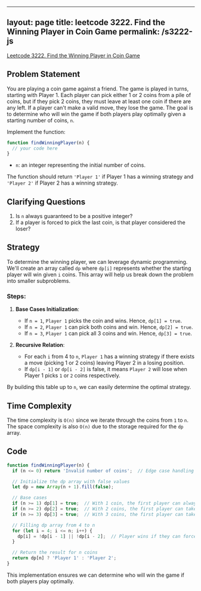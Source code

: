 
---
layout: page
title: leetcode 3222. Find the Winning Player in Coin Game
permalink: /s3222-js
---
[Leetcode 3222. Find the Winning Player in Coin Game](https://algoadvance.github.io/algoadvance/l3222)
## Problem Statement

You are playing a coin game against a friend. The game is played in turns, starting with Player 1. Each player can pick either 1 or 2 coins from a pile of coins, but if they pick 2 coins, they must leave at least one coin if there are any left. If a player can't make a valid move, they lose the game. The goal is to determine who will win the game if both players play optimally given a starting number of coins, `n`.

Implement the function:

```javascript
function findWinningPlayer(n) {
  // your code here
}
```

- `n`: an integer representing the initial number of coins.

The function should return `'Player 1'` if Player 1 has a winning strategy and `'Player 2'` if Player 2 has a winning strategy.

## Clarifying Questions

1. Is `n` always guaranteed to be a positive integer?
2. If a player is forced to pick the last coin, is that player considered the loser?
  
## Strategy

To determine the winning player, we can leverage dynamic programming. We'll create an array called `dp` where `dp[i]` represents whether the starting player will win given `i` coins. This array will help us break down the problem into smaller subproblems.

### Steps:

1. **Base Cases Initialization**:
    - If `n = 1`, `Player 1` picks the coin and wins. Hence, `dp[1] = true`.
    - If `n = 2`, `Player 1` can pick both coins and win. Hence, `dp[2] = true`.
    - If `n = 3`, `Player 1` can pick all 3 coins and win. Hence, `dp[3] = true`.

2. **Recursive Relation**:
    - For each `i` from 4 to `n`, `Player 1` has a winning strategy if there exists a move (picking 1 or 2 coins) leaving Player 2 in a losing position.
    - If `dp[i - 1]` or `dp[i - 2]` is false, it means `Player 2` will lose when Player 1 picks `1` or `2` coins respectively.

By building this table up to `n`, we can easily determine the optimal strategy.

## Time Complexity

The time complexity is `O(n)` since we iterate through the coins from `1` to `n`. The space complexity is also `O(n)` due to the storage required for the `dp` array.

## Code

```javascript
function findWinningPlayer(n) {
  if (n <= 0) return 'Invalid number of coins';  // Edge case handling

  // Initialize the dp array with false values
  let dp = new Array(n + 1).fill(false);

  // Base cases
  if (n >= 1) dp[1] = true;  // With 1 coin, the first player can always win
  if (n >= 2) dp[2] = true;  // With 2 coins, the first player can take both and win
  if (n >= 3) dp[3] = true;  // With 3 coins, the first player can take all and win

  // Filling dp array from 4 to n
  for (let i = 4; i <= n; i++) {
    dp[i] = !dp[i - 1] || !dp[i - 2];  // Player wins if they can force a losing situation on the opponent
  }

  // Return the result for n coins
  return dp[n] ? 'Player 1' : 'Player 2';
}
```

This implementation ensures we can determine who will win the game if both players play optimally.